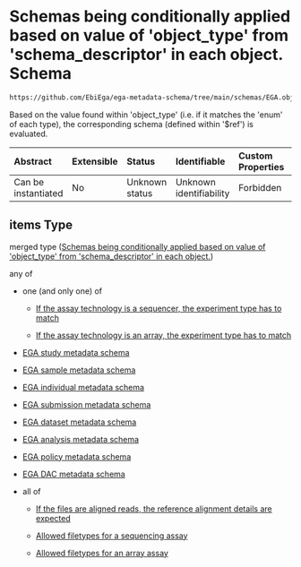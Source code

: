 # Schemas being conditionally applied based on value of 'object\_type' from 'schema\_descriptor' in each object. Schema

```txt
https://github.com/EbiEga/ega-metadata-schema/tree/main/schemas/EGA.object-set.json#/properties/object_array/items
```

Based on the value found within 'object\_type' (i.e. if it matches the 'enum' of each type), the corresponding schema (defined within '$ref') is evaluated.

| Abstract            | Extensible | Status         | Identifiable            | Custom Properties | Additional Properties | Access Restrictions | Defined In                                                                           |
| :------------------ | :--------- | :------------- | :---------------------- | :---------------- | :-------------------- | :------------------ | :----------------------------------------------------------------------------------- |
| Can be instantiated | No         | Unknown status | Unknown identifiability | Forbidden         | Allowed               | none                | [EGA.object-set.json\*](../../../schemas/EGA.object-set.json "open original schema") |

## items Type

merged type ([Schemas being conditionally applied based on value of 'object\_type' from 'schema\_descriptor' in each object.](ega-15-properties-array-containing-metadata-objects-schemas-being-conditionally-applied-based-on-value-of-object_type-from-schema_descriptor-in-each-object.md))

any of

* one (and only one) of

  * [If the assay technology is a sequencer, the experiment type has to match](ega-9-oneof-if-the-assay-technology-is-a-sequencer-the-experiment-type-has-to-match.md "check type definition")

  * [If the assay technology is an array, the experiment type has to match](ega-9-oneof-if-the-assay-technology-is-an-array-the-experiment-type-has-to-match.md "check type definition")

* [EGA study metadata schema](ega-15-properties-array-containing-metadata-objects-schemas-being-conditionally-applied-based-on-value-of-object_type-from-schema_descriptor-in-each-object-anyof-ega-study-metadata-schema.md "check type definition")

* [EGA sample metadata schema](ega-15-properties-array-containing-metadata-objects-schemas-being-conditionally-applied-based-on-value-of-object_type-from-schema_descriptor-in-each-object-anyof-ega-sample-metadata-schema.md "check type definition")

* [EGA individual metadata schema](ega-15-properties-array-containing-metadata-objects-schemas-being-conditionally-applied-based-on-value-of-object_type-from-schema_descriptor-in-each-object-anyof-ega-individual-metadata-schema.md "check type definition")

* [EGA submission metadata schema](ega-15-properties-array-containing-metadata-objects-schemas-being-conditionally-applied-based-on-value-of-object_type-from-schema_descriptor-in-each-object-anyof-ega-submission-metadata-schema.md "check type definition")

* [EGA dataset metadata schema](ega-15-properties-array-containing-metadata-objects-schemas-being-conditionally-applied-based-on-value-of-object_type-from-schema_descriptor-in-each-object-anyof-ega-dataset-metadata-schema.md "check type definition")

* [EGA analysis metadata schema](ega-15-properties-array-containing-metadata-objects-schemas-being-conditionally-applied-based-on-value-of-object_type-from-schema_descriptor-in-each-object-anyof-ega-analysis-metadata-schema.md "check type definition")

* [EGA policy metadata schema](ega-15-properties-array-containing-metadata-objects-schemas-being-conditionally-applied-based-on-value-of-object_type-from-schema_descriptor-in-each-object-anyof-ega-policy-metadata-schema.md "check type definition")

* [EGA DAC metadata schema](ega-15-properties-array-containing-metadata-objects-schemas-being-conditionally-applied-based-on-value-of-object_type-from-schema_descriptor-in-each-object-anyof-ega-dac-metadata-schema.md "check type definition")

* all of

  * [If the files are aligned reads, the reference alignment details are expected](ega-11-allof-if-the-files-are-aligned-reads-the-reference-alignment-details-are-expected.md "check type definition")

  * [Allowed filetypes for a sequencing assay](ega-11-allof-allowed-filetypes-for-a-sequencing-assay.md "check type definition")

  * [Allowed filetypes for an array assay](ega-11-allof-allowed-filetypes-for-an-array-assay.md "check type definition")
